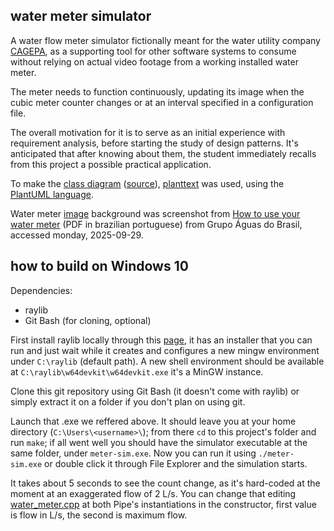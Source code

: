 
## water meter simulator

A water flow meter simulator fictionally meant for the
water utility company [CAGEPA][1], as a supporting tool for other
software systems to consume without relying on actual video footage
from a working installed water meter.

The meter needs to function continuously, updating
its image when the cubic meter counter changes or at an interval
specified in a configuration file.

The overall motivation for it is to serve as an initial experience
with requirement analysis, before starting the study of design patterns.
It's anticipated that after knowing about them, the student immediately
recalls from this project a possible practical application.

To make the [class diagram][4] ([source][5]), [planttext][2] was used, using the
[PlantUML language][3].

Water meter [image][7] background was screenshot from [How to use your water
meter][6] (PDF in brazilian portuguese) from Grupo Águas do Brasil,
accessed monday, 2025-09-29.

[1]: https://www.cagepa.pb.gov.br/
[2]: https://planttext.com
[3]: https://plantuml.com
[4]: docs/class-diagram.pdf
[5]: docs/class-diagram.puml
[6]: https://www.grupoaguasdobrasil.com.br/wp-content/uploads/2018/04/como-usar-seu-hidrometro.pdf
[7]: meter_bg.png

## how to build on Windows 10

Dependencies:
- raylib
- Git Bash (for cloning, optional)

First install raylib locally through this [page][8], it
has an installer that you can run and just wait while
it creates and configures a new mingw environment
under `C:\raylib` (default path).
A new shell environment should be available at
`C:\raylib\w64devkit\w64devkit.exe` it's a MinGW
instance.

Clone this git repository using Git Bash
(it doesn't come with raylib) or simply extract
it on a folder if you don't plan on using git.

Launch that .exe we reffered above. It should leave
you at your home directory (`C:\Users\<username>\`);
from there `cd` to this project's folder
and run `make`; if all went well you should have
the simulator executable at the same folder,
under `meter-sim.exe`.  Now you can run it using
`./meter-sim.exe` or double click it through
File Explorer and the simulation starts.

It takes about 5 seconds to see the count change, as it's
hard-coded at the moment at an exaggerated flow
of 2 L/s.  You can change that editing [water_meter.cpp][9]
at both Pipe's instantiations in the constructor,
first value is flow in L/s, the second is maximum flow.

[8]: https://raysan5.itch.io/raylib
[9]: src/water_meter.cpp
